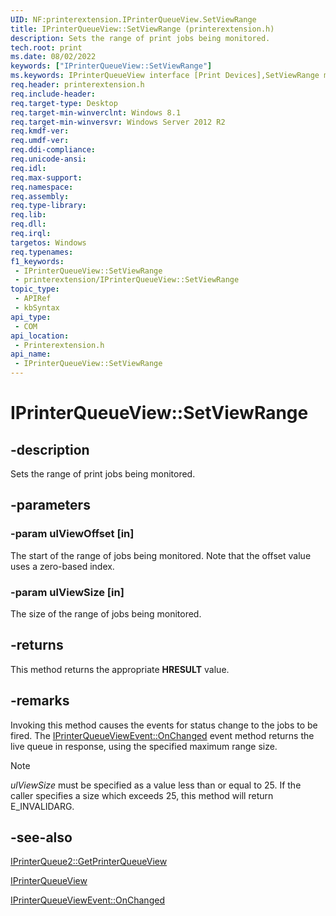 ```yaml
---
UID: NF:printerextension.IPrinterQueueView.SetViewRange
title: IPrinterQueueView::SetViewRange (printerextension.h)
description: Sets the range of print jobs being monitored.
tech.root: print
ms.date: 08/02/2022
keywords: ["IPrinterQueueView::SetViewRange"]
ms.keywords: IPrinterQueueView interface [Print Devices],SetViewRange method, IPrinterQueueView.SetViewRange, IPrinterQueueView::SetViewRange, SetViewRange, SetViewRange method [Print Devices], SetViewRange method [Print Devices],IPrinterQueueView interface, print.iprinterqueueview_setviewrange, printerextension/IPrinterQueueView::SetViewRange
req.header: printerextension.h
req.include-header: 
req.target-type: Desktop
req.target-min-winverclnt: Windows 8.1
req.target-min-winversvr: Windows Server 2012 R2
req.kmdf-ver: 
req.umdf-ver: 
req.ddi-compliance: 
req.unicode-ansi: 
req.idl: 
req.max-support: 
req.namespace: 
req.assembly: 
req.type-library: 
req.lib: 
req.dll: 
req.irql: 
targetos: Windows
req.typenames: 
f1_keywords:
 - IPrinterQueueView::SetViewRange
 - printerextension/IPrinterQueueView::SetViewRange
topic_type:
 - APIRef
 - kbSyntax
api_type:
 - COM
api_location:
 - Printerextension.h
api_name:
 - IPrinterQueueView::SetViewRange
---
```


# IPrinterQueueView::SetViewRange

## -description

Sets the range of print jobs being monitored.

## -parameters

### -param ulViewOffset [in]

The start of the range of jobs being monitored. Note that the offset value uses a zero-based index.

### -param ulViewSize [in]

The  size of the range of jobs being monitored.

## -returns

This method returns the appropriate **HRESULT** value.

## -remarks

Invoking this method causes the events for status change to the jobs to be fired. The [IPrinterQueueViewEvent::OnChanged](/windows-hardware/drivers/ddi/printerextension/nf-printerextension-iprinterqueueviewevent-onchanged) event method returns the live queue in response, using the specified maximum range size.

> [!NOTE]
> *ulViewSize* must be specified as a value less than or equal to 25. If the caller specifies a size which exceeds 25,  this method will return E_INVALIDARG.

## -see-also

[IPrinterQueue2::GetPrinterQueueView](/windows-hardware/drivers/ddi/printerextension/nf-printerextension-iprinterqueue2-getprinterqueueview)

[IPrinterQueueView](/windows-hardware/drivers/ddi/printerextension/nn-printerextension-iprinterqueueview)

[IPrinterQueueViewEvent::OnChanged](/windows-hardware/drivers/ddi/printerextension/nf-printerextension-iprinterqueueviewevent-onchanged)
